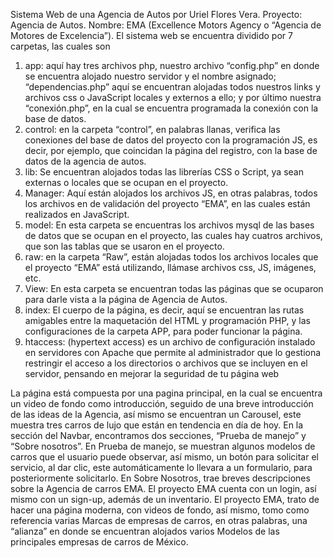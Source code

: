 Sistema Web de una Agencia de Autos por Uriel Flores Vera.
Proyecto: Agencia de Autos.
Nombre: EMA (Excellence Motors Agency o “Agencia de Motores de Excelencia”).
El sistema web se encuentra dividido por 7 carpetas, las cuales son 
1.	app: aquí hay tres archivos php, nuestro archivo “config.php” en donde se encuentra alojado nuestro servidor y el nombre asignado; “dependencias.php” aquí se encuentran alojadas todos nuestros links y archivos css o JavaScript locales y externos a ello; y por último nuestra “conexión.php”, en la cual se encuentra programada la conexión con la base de datos.
2.	control: en la carpeta “control”, en palabras llanas, verifica las conexiones del base de datos del proyecto con la programación JS, es decir, por ejemplo, que coincidan la página del registro, con la base de datos de la agencia de autos. 
3.	lib: Se encuentran alojados todas las librerías CSS o Script, ya sean externas o locales que se ocupan en el proyecto. 
4.	Manager: Aquí están alojados los archivos JS, en otras palabras, todos los archivos en de validación del proyecto “EMA”, en las cuales están realizados en JavaScript. 
5.	model: En esta carpeta se encuentras los archivos mysql de las bases de datos que se ocupan en el proyecto, las cuales hay cuatros archivos, que son las tablas que se usaron en el proyecto.
6.	raw: en la carpeta “Raw”, están alojadas todos los archivos locales que el proyecto “EMA” está utilizando, llámase archivos css, JS, imágenes, etc.
7.	View: En esta carpeta se encuentran todas las páginas que se ocuparon para darle vista a la página de Agencia de Autos. 
8.	index: El cuerpo de la página, es decir, aquí se encuentran las rutas amigables entre la maquetación del HTML y programación PHP, y las configuraciones de la carpeta APP, para poder funcionar la página. 
9.	htaccess: (hypertext access) es un archivo de configuración instalado en servidores con Apache que permite al administrador que lo gestiona restringir el acceso a los directorios o archivos que se incluyen en el servidor, pensando en mejorar la seguridad de tu página web

La página está compuesta por una pagina principal, en la cual se encuentra un video de fondo como introducción, seguido de una breve introducción de las ideas de la Agencia, así mismo se encuentran un Carousel, este muestra tres carros de lujo que están en tendencia en día de hoy. 
En la sección del Navbar, encontramos dos secciones, “Prueba de manejo” y “Sobre nosotros”.
En Prueba de manejo, se muestran algunos modelos de carros que el usuario puede observar, así mismo, un botón para solicitar el servicio, al dar clic, este automáticamente lo llevara a un formulario, para posteriormente solicitarlo. En Sobre Nosotros, trae breves descripciones sobre la Agencia de carros EMA. 
El proyecto EMA cuenta con un login, así mismo con un sign-up, además de un inventario.
El proyecto EMA, trato de hacer una página moderna, con videos de fondo, así mismo, tomo como referencia varias Marcas de empresas de carros, en otras palabras, una “alianza” en donde se encuentran alojados varios Modelos de las principales empresas de carros de México.
